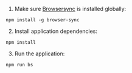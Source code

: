 1. Make sure [Browsersync](https://www.browsersync.io/) is installed globally:

```
npm install -g browser-sync
```

2. Install application dependencies:

```
npm install
```

3. Run the application:

```
npm run bs
```